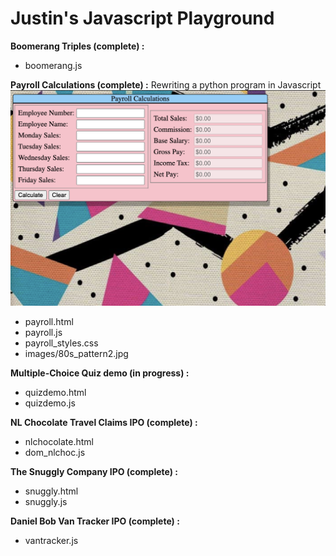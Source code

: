# Justin's Javascript Playground

**Boomerang Triples (complete) :**
* boomerang.js

**Payroll Calculations (complete) :**
Rewriting a python program in Javascript
![Screenshot](https://github.com/jgraykeyin/jsplayground/blob/main/images/payroll_screenshot.png)
* payroll.html
* payroll.js
* payroll_styles.css
* images/80s_pattern2.jpg


**Multiple-Choice Quiz demo (in progress) :**
* quizdemo.html
* quizdemo.js

**NL Chocolate Travel Claims IPO (complete) :**
* nlchocolate.html
* dom_nlchoc.js

**The Snuggly Company IPO (complete) :**
* snuggly.html
* snuggly.js

**Daniel Bob Van Tracker IPO (complete) :**
* vantracker.js
